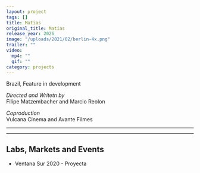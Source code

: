 ```yaml
---
layout: project
tags: []
title: Matias
original_title: Matias
release_year: 2026
image: "/uploads/2021/02/berlin-4x.png"
trailer: ""
video:
  mp4: ""
  gif: ""
category: projects
---
```


Brazil, Feature in development

_Directed and Writetn by_  
Filipe Matzembacher and Marcio Reolon

_Coproduction_  
Vulcana Cinema and Avante Filmes

---

---

## Labs, Markets and Events

- Ventana Sur 2020 - Proyecta
